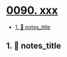 # [0090. xxx](https://github.com/Tdahuyou/TNotes.nodejs/tree/main/notes/0090.%20xxx)

<!-- region:toc -->

- [1. 📒 notes_title](#1--notes_title)

<!-- endregion:toc -->

## 1. 📒 notes_title
